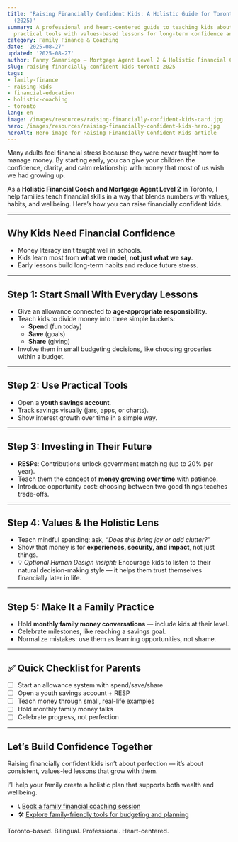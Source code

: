 ```yaml
---
title: 'Raising Financially Confident Kids: A Holistic Guide for Toronto Families
  (2025)'
summary: A professional and heart-centered guide to teaching kids about money — blending
  practical tools with values-based lessons for long-term confidence and wellbeing.
category: Family Finance & Coaching
date: '2025-08-27'
updated: '2025-08-27'
author: Fanny Samaniego — Mortgage Agent Level 2 & Holistic Financial Coach
slug: raising-financially-confident-kids-toronto-2025
tags:
- family-finance
- raising-kids
- financial-education
- holistic-coaching
- toronto
lang: en
image: /images/resources/raising-financially-confident-kids-card.jpg
hero: /images/resources/raising-financially-confident-kids-hero.jpg
heroAlt: Hero image for Raising Financially Confident Kids article
---
```




Many adults feel financial stress because they were never taught how to manage money. By starting early, you can give your children the confidence, clarity, and calm relationship with money that most of us wish we had growing up.  

As a **Holistic Financial Coach and Mortgage Agent Level 2** in Toronto, I help families teach financial skills in a way that blends numbers with values, habits, and wellbeing. Here’s how you can raise financially confident kids.  

---

## Why Kids Need Financial Confidence

- Money literacy isn’t taught well in schools.  
- Kids learn most from **what we model, not just what we say**.  
- Early lessons build long-term habits and reduce future stress.  

---

## Step 1: Start Small With Everyday Lessons

- Give an allowance connected to **age-appropriate responsibility**.  
- Teach kids to divide money into three simple buckets:  
  - **Spend** (fun today)  
  - **Save** (goals)  
  - **Share** (giving)  
- Involve them in small budgeting decisions, like choosing groceries within a budget.  

---

## Step 2: Use Practical Tools

- Open a **youth savings account**.  
- Track savings visually (jars, apps, or charts).  
- Show interest growth over time in a simple way.  

---

## Step 3: Investing in Their Future

- **RESPs**: Contributions unlock government matching (up to 20% per year).  
- Teach them the concept of **money growing over time** with patience.  
- Introduce opportunity cost: choosing between two good things teaches trade-offs.  

---

## Step 4: Values & the Holistic Lens

- Teach mindful spending: ask, *“Does this bring joy or add clutter?”*  
- Show that money is for **experiences, security, and impact**, not just things.  
- 💡 *Optional Human Design insight:* Encourage kids to listen to their natural decision-making style — it helps them trust themselves financially later in life.  

---

## Step 5: Make It a Family Practice

- Hold **monthly family money conversations** — include kids at their level.  
- Celebrate milestones, like reaching a savings goal.  
- Normalize mistakes: use them as learning opportunities, not shame.  

---

## ✅ Quick Checklist for Parents

- [ ] Start an allowance system with spend/save/share  
- [ ] Open a youth savings account + RESP  
- [ ] Teach money through small, real-life examples  
- [ ] Hold monthly family money talks  
- [ ] Celebrate progress, not perfection  

---

## Let’s Build Confidence Together

Raising financially confident kids isn’t about perfection — it’s about consistent, values-led lessons that grow with them.  

I’ll help your family create a holistic plan that supports both wealth and wellbeing.  

- 📞 [Book a family financial coaching session](/en/contact)  
- 🛠 [Explore family-friendly tools for budgeting and planning](/en/tools)  

Toronto-based. Bilingual. Professional. Heart-centered.
